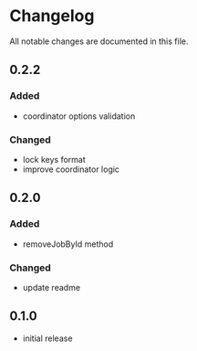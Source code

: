 # Changelog

All notable changes are documented in this file.

## 0.2.2

### Added

- coordinator options validation

### Changed

- lock keys format
- improve coordinator logic

## 0.2.0

### Added

- removeJobById method

### Changed

- update readme

## 0.1.0

- initial release
